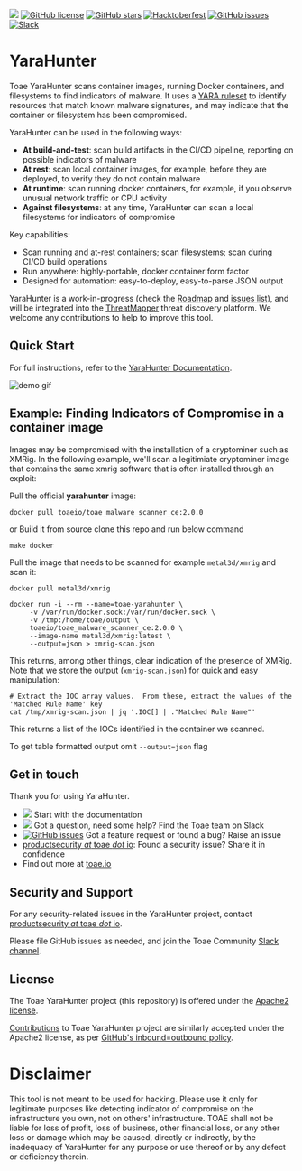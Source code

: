 [<img src="https://img.shields.io/badge/documentation-read-green">](https://docs.toae.io/yarahunter/)
[![GitHub license](https://img.shields.io/github/license/toae/YaraHunter)](https://github.com/Sam12121/YaraHunter/blob/master/LICENSE)
[![GitHub stars](https://img.shields.io/github/stars/toae/YaraHunter)](https://github.com/Sam12121/YaraHunter/stargazers)
[![Hacktoberfest](https://img.shields.io/github/hacktoberfest/2022/toae/YaraHunter)](https://github.com/Sam12121/YaraHunter/issues)
[![GitHub issues](https://img.shields.io/github/issues/toae/YaraHunter)](https://github.com/Sam12121/YaraHunter/issues)
[![Slack](https://img.shields.io/badge/slack-@toae-blue.svg?logo=slack)](https://join.slack.com/t/toae-community/shared_invite/zt-podmzle9-5X~qYx8wMaLt9bGWwkSdgQ)

# YaraHunter

Toae YaraHunter scans container images, running Docker containers, and filesystems to find indicators of malware. It uses a [YARA ruleset](https://github.com/Sam12121/yara-rules) to identify resources that match known malware signatures, and may indicate that the container or filesystem has been compromised.

YaraHunter can be used in the following ways:

- **At build-and-test**: scan build artifacts in the CI/CD pipeline, reporting on possible indicators of malware
- **At rest**: scan local container images, for example, before they are deployed, to verify they do not contain malware
- **At runtime**: scan running docker containers, for example, if you observe unusual network traffic or CPU activity
- **Against filesystems**: at any time, YaraHunter can scan a local filesystems for indicators of compromise

Key capabilities:

- Scan running and at-rest containers; scan filesystems; scan during CI/CD build operations
- Run anywhere: highly-portable, docker container form factor
- Designed for automation: easy-to-deploy, easy-to-parse JSON output

YaraHunter is a work-in-progress (check the [Roadmap](https://github.com/Sam12121/YaraHunter/projects) and [issues list](issues)), and will be integrated into the [ThreatMapper](https://github.com/Sam12121/ThreatMapper) threat discovery platform. We welcome any contributions to help to improve this tool.

## Quick Start

For full instructions, refer to the [YaraHunter Documentation](https://docs.toae.io/docs/yarahunter/).

![demo gif](demo.gif)

## Example: Finding Indicators of Compromise in a container image

Images may be compromised with the installation of a cryptominer such as XMRig. In the following example, we'll scan a legitimiate cryptominer image that contains the same xmrig software that is often installed through an exploit:

Pull the official **yarahunter** image:

```
docker pull toaeio/toae_malware_scanner_ce:2.0.0
```

or Build it from source clone this repo and run below command
```
make docker
```

Pull the image that needs to be scanned for example `metal3d/xmrig` and scan it:

```
docker pull metal3d/xmrig

docker run -i --rm --name=toae-yarahunter \
     -v /var/run/docker.sock:/var/run/docker.sock \
     -v /tmp:/home/toae/output \
     toaeio/toae_malware_scanner_ce:2.0.0 \
     --image-name metal3d/xmrig:latest \
     --output=json > xmrig-scan.json
```

This returns, among other things, clear indication of the presence of XMRig. Note that we store the output (`xmrig-scan.json`) for quick and easy manipulation:

```
# Extract the IOC array values.  From these, extract the values of the 'Matched Rule Name' key
cat /tmp/xmrig-scan.json | jq '.IOC[] | ."Matched Rule Name"'
```

This returns a list of the IOCs identified in the container we scanned.

To get table formatted output omit `--output=json` flag

## Get in touch

Thank you for using YaraHunter.

- [<img src="https://img.shields.io/badge/documentation-read-green">](https://docs.toae.io/docs/yarahunter/) Start with the documentation
- [<img src="https://img.shields.io/badge/slack-@toae-blue.svg?logo=slack">](https://join.slack.com/t/toae-community/shared_invite/zt-podmzle9-5X~qYx8wMaLt9bGWwkSdgQ) Got a question, need some help? Find the Toae team on Slack
- [![GitHub issues](https://img.shields.io/github/issues/toae/YaraHunter)](https://github.com/Sam12121/YaraHunter/issues) Got a feature request or found a bug? Raise an issue
- [productsecurity _at_ toae _dot_ io](SECURITY.md): Found a security issue? Share it in confidence
- Find out more at [toae.io](https://toae.io/)

## Security and Support

For any security-related issues in the YaraHunter project, contact [productsecurity _at_ toae _dot_ io](SECURITY.md).

Please file GitHub issues as needed, and join the Toae Community [Slack channel](https://join.slack.com/t/toae-community/shared_invite/zt-podmzle9-5X~qYx8wMaLt9bGWwkSdgQ).

## License

The Toae YaraHunter project (this repository) is offered under the [Apache2 license](https://www.apache.org/licenses/LICENSE-2.0).

[Contributions](CONTRIBUTING.md) to Toae YaraHunter project are similarly accepted under the Apache2 license, as per [GitHub's inbound=outbound policy](https://docs.github.com/en/github/site-policy/github-terms-of-service#6-contributions-under-repository-license).

# Disclaimer

This tool is not meant to be used for hacking. Please use it only for legitimate purposes like detecting indicator of compromise on the infrastructure you own, not on others' infrastructure. TOAE shall not be liable for loss of profit, loss of business, other financial loss, or any other loss or damage which may be caused, directly or indirectly, by the inadequacy of YaraHunter for any purpose or use thereof or by any defect or deficiency therein.
